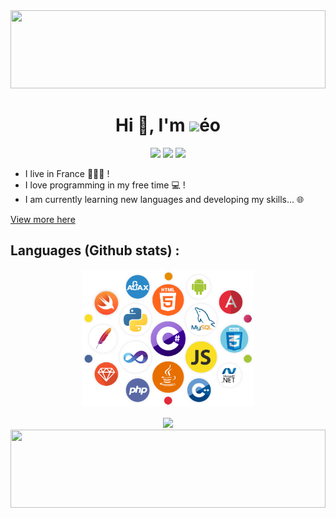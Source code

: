 <img src="https://leo-t-88.github.io/aboutme/top.png" width="100%" height="125px">
<h1 align="center">Hi 👋, I'm <img src="https://leo-t-88.github.io/logo.png" height="30px">éo</h1>
<p align="center">
    <a href="mailto:leothomas743@gmail.com"><img src="https://leo-t-88.github.io/files/gmail.png" height="40px"></a>
    <a href="https://codepen.io/leo-t88"><img src="https://leo-t-88.github.io/files/codepen.png" height="40px"></a>
    <a href="https://leo-t-88.github.io/files/linkedin.png"><img src="https://leo-t-88.github.io/files/linkedin.png" height="40px"></a>
</p>

- I live in France 💙🤍💖 !
- I love programming  in my free time  💻 !
- I am currently learning new languages and developing my skills... 🌐

[View more here](https://leo-t-88.github.io/)

## Languages (Github stats) :

<p align="center"><img src="languageslogos.png" height="220px"></p>
<p align="center"><img src="https://github-readme-stats.vercel.app/api/top-langs/?username=leo-t-88&layout=compact&theme=tokyonight&border_radius=10&card_width=500"</p>

<img src="https://leo-t-88.github.io/aboutme/bottom.png" width="100%" height="125px">
